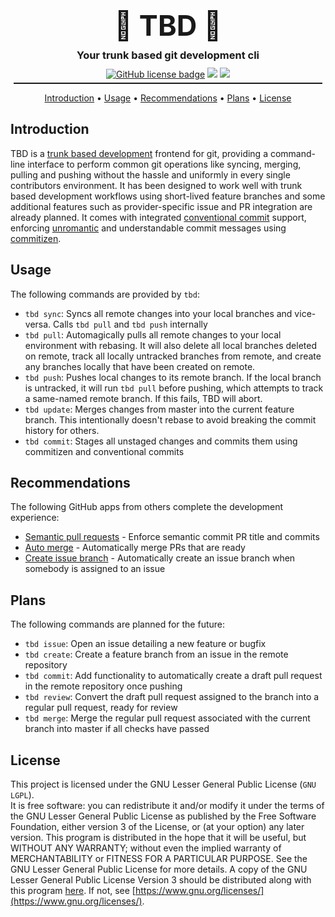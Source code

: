 <h1 align="center" style="font-size: 45px; border: none; padding: 0; margin: 0;">🦥 TBD 🎋</h1>
<h3 align="center"style="margin: 10px;">Your trunk based git development cli</h3>
<p align="center" style="margin: 0; padding: 0;">
  <a href="LICENSE.md"><img src="https://img.shields.io/github/license/GitGangGuy/TBD" alt="GitHub license badge" /></a>
  <a href="#"><img src="https://img.shields.io/github/commit-activity/m/GitGangGuy/TBD" /></a>
  <a href="#"><img src="https://img.shields.io/github/last-commit/GitGangGuy/TBD" /></a>
</p>
<hr style="height: 2px; margin: 5px;" />
<p align="center">
  <a href="#introduction">Introduction</a> •
  <a href="#usage">Usage</a> •
  <a href="#recommendations">Recommendations</a> •
  <a href="#plans">Plans</a> •
  <a href="#license">License</a>
</p>

## Introduction

TBD is a [trunk based development](https://trunkbaseddevelopment.com/) frontend for git, providing a command-line interface to perform common git operations like syncing, merging, pulling and pushing without the hassle and uniformly in every single contributors environment. It has been designed to work well with trunk based development workflows using short-lived feature branches and some additional features such as provider-specific issue and PR integration are already planned. It comes with integrated [conventional commit](https://www.conventionalcommits.org/en/v1.0.0/) support, enforcing [unromantic]() and understandable commit messages using [commitizen](https://github.com/commitizen/cz-cli).

## Usage

The following commands are provided by `tbd`:
 - `tbd sync`: Syncs all remote changes into your local branches and vice-versa. Calls `tbd pull` and `tbd push` internally
 - `tbd pull`: Automagically pulls all remote changes to your local environment with rebasing. It will also delete all local branches deleted on remote, track all locally untracked branches from remote, and create any branches locally that have been created on remote.
 - `tbd push`: Pushes local changes to its remote branch. If the local branch is untracked, it will run `tbd pull` before pushing, which attempts to track a same-named remote branch. If this fails, TBD will abort.
 - `tbd update`: Merges changes from master into the current feature branch. This intentionally doesn't rebase to avoid breaking the commit history for others.
 - `tbd commit`: Stages all unstaged changes and commits them using commitizen and conventional commits

## Recommendations

The following GitHub apps from others complete the development experience:
 - [Semantic pull requests](https://github.com/zeke/semantic-pull-requests) - Enforce semantic commit PR title and commits
 - [Auto merge](https://github.com/bobvanderlinden/probot-auto-merge) - Automatically merge PRs that are ready
 - [Create issue branch](https://github.com/robvanderleek/create-issue-branch) - Automatically create an issue branch when somebody is assigned to an issue

## Plans

The following commands are planned for the future:
 - `tbd issue`: Open an issue detailing a new feature or bugfix
 - `tbd create`: Create a feature branch from an issue in the remote repository
 - `tbd commit`: Add functionality to automatically create a draft pull request in the remote repository once pushing
 - `tbd review`: Convert the draft pull request assigned to the branch into a regular pull request, ready for review
 - `tbd merge`:  Merge the regular pull request associated with the current branch into master if all checks have passed

 ## License

This project is licensed under the GNU Lesser General Public License (`GNU LGPL`).<br />
It is free software: you can redistribute it and/or modify it under the terms of the GNU Lesser General Public License as published by the Free Software Foundation, either version 3 of the License, or (at your option) any later version. This program is distributed in the hope that it will be useful, but WITHOUT ANY WARRANTY; without even the implied warranty of MERCHANTABILITY or FITNESS FOR A PARTICULAR PURPOSE. See the GNU Lesser General Public License for more details. A copy of the GNU Lesser General Public License Version 3 should be distributed along with this program [here](LICENSE.md). If not, see [https://www.gnu.org/licenses/](https://www.gnu.org/licenses/).